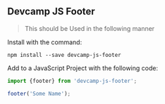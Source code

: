 ## Devcamp JS Footer

> This should be Used in the following manner

Install with the command:

```
npm install --save devcamp-js-footer
```

Add to a JavaScript Project with the following code:

```Javascript
import {footer} from 'devcamp-js-footer';

footer('Some Name');
```